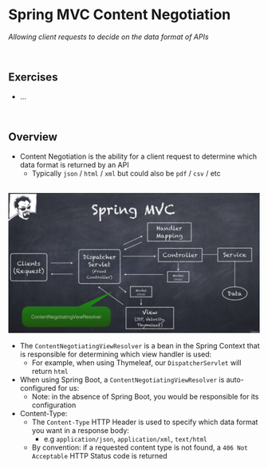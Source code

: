 # Spring MVC Content Negotiation
*Allowing client requests to decide on the data format of APIs*

<br>

## Exercises
* ...

<br>

## Overview
* Content Negotiation is the ability for a client request to determine which data format is returned by an API
    * Typically `json` / `html` / `xml` but could also be `pdf` / `csv` / etc

<br>

<img src="./res/spring-under-the-hood.png" width="600">

<br>

* The `ContentNegotiatingViewResolver` is a bean in the Spring Context that is responsible for determining which view handler is used:
    * For example, when using Thymeleaf, our `DispatcherServlet` will return `html`
* When using Spring Boot, a `ContentNegotiatingViewResolver` is auto-configured for us:
    * Note: in the absence of Spring Boot, you would be responsible for its configuration
* Content-Type:
    * The `Content-Type` HTTP Header is used to specify which data format you want in a response body:
        * e.g `application/json`, `application/xml`, `text/html`
    * By convention: if a requested content type is not found, a `406 Not Acceptable` HTTP Status code is returned